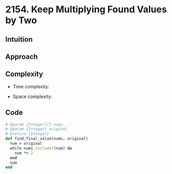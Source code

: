 # 2154. Keep Multiplying Found Values by Two

## Intuition

## Approach
<!-- Describe your approach to solving the problem. -->

## Complexity

- Time complexity:
<!-- Add your time complexity here, e.g. $$O(n)$$ -->

- Space complexity:
<!-- Add your space complexity here, e.g. $$O(n)$$ -->

## Code

```ruby
# @param {Integer[]} nums
# @param {Integer} original
# @return {Integer}
def find_final_value(nums, original)
  num = original
  while nums.include?(num) do
    num *= 2
  end
  num
end

```
